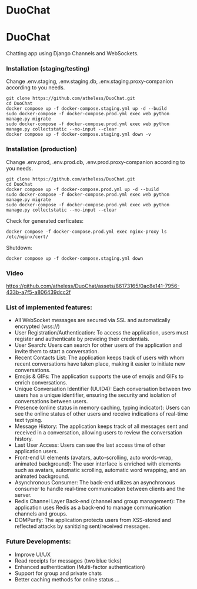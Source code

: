 # DuoChat

# DuoChat

Chatting app using Django Channels and WebSockets.

### Installation (staging/testing)
Change .env.staging, .env.staging.db, .env.staging.proxy-companion according to you needs.


    git clone https://github.com/atheless/DuoChat.git
    cd DuoChat
    docker compose up -f docker-compose.staging.yml up -d --build
    sudo docker-compose -f docker-compose.prod.yml exec web python manage.py migrate
    sudo docker-compose -f docker-compose.prod.yml exec web python manage.py collectstatic --no-input --clear
    docker compose up -f docker-compose.staging.yml down -v
### Installation (production)
Change .env.prod, .env.prod.db, .env.prod.proxy-companion according to you needs.

    git clone https://github.com/atheless/DuoChat.git
    cd DuoChat
    docker compose up -f docker-compose.prod.yml up -d --build
    sudo docker-compose -f docker-compose.prod.yml exec web python manage.py migrate
    sudo docker-compose -f docker-compose.prod.yml exec web python manage.py collectstatic --no-input --clear
Check for generated cerficates:

    docker compose -f docker-compose.prod.yml exec nginx-proxy ls /etc/nginx/cert/
Shutdown: 

    docker compose up -f docker-compose.staging.yml down



### Video
https://github.com/atheless/DuoChat/assets/86173165/0ac8e141-7956-433b-a7f5-a806439dcc2f



### List of implemented features:
- All WebSocket messages are secured via SSL and automatically encrypted  (wss://)
- User Registration/Authentication: To access the application, users must register and authenticate by providing their credentials.
- User Search: Users can search for other users of the application and invite them to start a conversation.
- Recent Contacts List: The application keeps track of users with whom recent conversations have taken place, making it easier to initiate new conversations.
- Emojis & GIFs: The application supports the use of emojis and GIFs to enrich conversations.
- Unique Conversation Identifier (UUID4): Each conversation between two users has a unique identifier, ensuring the security and isolation of conversations between users.
- Presence (online status in memory caching, typing indicator): Users can see the online status of other users and receive indications of real-time text typing.
- Message History: The application keeps track of all messages sent and received in a conversation, allowing users to review the conversation history.
- Last User Access: Users can see the last access time of other application users.
- Front-end UI elements (avatars, auto-scrolling, auto words-wrap, animated background): The user interface is enriched with elements such as avatars, automatic scrolling, automatic word wrapping, and an animated background.
- Asynchronous Consumer: The back-end utilizes an asynchronous consumer to handle real-time communication between clients and the server.
- Redis Channel Layer Back-end (channel and group management): The application uses Redis as a back-end to manage communication channels and groups.
- DOMPurify: The application protects users from XSS-stored and reflected attacks by sanitizing sent/received messages.


### Future Developments:
- Improve UI/UX
- Read receipts for messages (two blue ticks)
- Enhanced authentication (Multi-factor authentication)
- Support for group and private chats
- Better caching methods for online status
...
